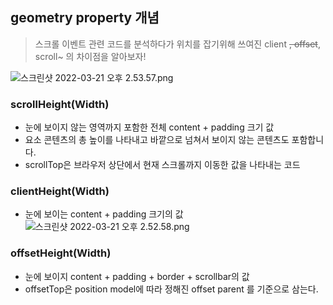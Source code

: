 ## geometry property 개념

> 스크롤 이벤트 관련 코드를 분석하다가 위치를 잡기위해 쓰여진 client ~~, offset~~, scroll~ 의 차이점을 알아보자!

![스크린샷 2022-03-21 오후 2.53.57.png](https://s3-us-west-2.amazonaws.com/secure.notion-static.com/0be8fef0-9355-43dc-8b85-13bb1059d716/스크린샷_2022-03-21_오후_2.53.57.png)

### scrollHeight(Width)

- 눈에 보이지 않는 영역까지 포함한 전체 content + padding 크기 값
- 요소 콘텐츠의 총 높이를 나타내고 바깥으로 넘쳐서 보이지 않는 콘텐츠도 포함합니다.
- scrollTop은 브라우저 상단에서 현재 스크롤까지 이동한 값을 나타내는 코드

### clientHeight(Width)

- 눈에 보이는 content + padding 크기의 값
  ![스크린샷 2022-03-21 오후 2.52.58.png](https://s3-us-west-2.amazonaws.com/secure.notion-static.com/06d09571-e334-4b8d-91c4-682d8fdd2c95/스크린샷_2022-03-21_오후_2.52.58.png)

### offsetHeight(Width)

- 눈에 보이지 content + padding + border + scrollbar의 값
- offsetTop은 position model에 따라 정해진 offset parent 를 기준으로 삼는다.
